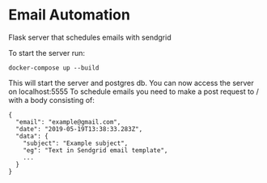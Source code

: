 # Email Automation
Flask server that schedules emails with sendgrid

To start the server run: 
```
docker-compose up --build
```

This will start the server and postgres db. You can now access the server on localhost:5555
To schedule emails you need to make a post request to / with a body consisting of: 

```
{
  "email": "example@gmail.com",
  "date": "2019-05-19T13:38:33.283Z",
  "data": {
    "subject": "Example subject",
    "eg": "Text in Sendgrid email template",
    ...
  }
}
```